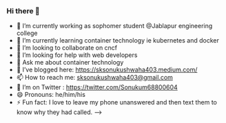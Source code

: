 ### Hi there 👋

- 🔭 I’m currently working as sophomer student @Jablapur engineering college
- 🌱 I’m currently learning container technology ie kubernetes and docker
- 👯 I’m looking to collaborate on cncf
- 🤔 I’m looking for help with web developers
- 💬 Ask me about container technology
- 🌱 I’ve blogged here: https://sksonukushwaha403.medium.com/
- 📫 How to reach me: sksonukushwaha403@gmail.com
- 🤔 I’m on Twitter : https://twitter.com/Sonukum68800604
- 😄 Pronouns: he/him/his
- ⚡ Fun fact: I love to leave my phone unanswered and then text them to know why they had called.
-->
